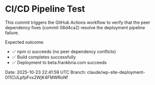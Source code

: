 # CI/CD Pipeline Test

This commit triggers the GitHub Actions workflow to verify that the peer dependency fixes (commit 08d4ca2) resolve the deployment pipeline failure.

Expected outcome:
- ✅ npm ci succeeds (no peer dependency conflicts)
- ✅ Build completes successfully
- ✅ Deployment to beta.frankbria.com succeeds

Date: 2025-10-23 22:41:59 UTC
Branch: claude/wp-site-deployment-011CULpfpFvx2WjK4FMWRoNf

